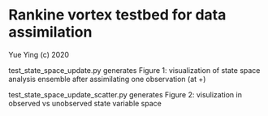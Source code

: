 # Rankine vortex testbed for data assimilation
Yue Ying (c) 2020

test\_state\_space\_update.py generates Figure 1: visualization of state space analysis ensemble after assimilating one observation (at +)

test\_state\_space\_update\_scatter.py generates Figure 2: visulization in observed vs unobserved state variable space

